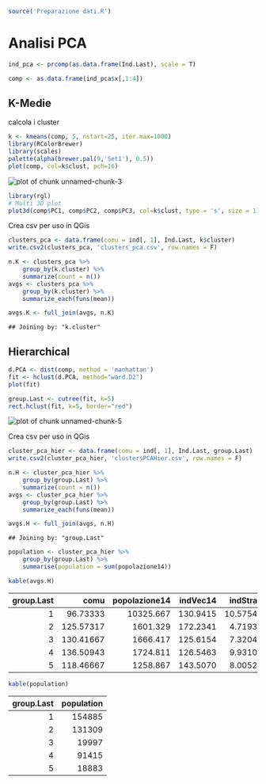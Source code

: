 

```r
source('Preparazione dati.R')
```

# Analisi PCA


```r
ind_pca <- prcomp(as.data.frame(Ind.Last), scale = T)

comp <- as.data.frame(ind_pca$x[,1:4])
```

## K-Medie
calcola i cluster


```r
k <- kmeans(comp, 5, nstart=25, iter.max=1000)
library(RColorBrewer)
library(scales)
palette(alpha(brewer.pal(9,'Set1'), 0.5))
plot(comp, col=k$clust, pch=16)
```

![plot of chunk unnamed-chunk-3](figure/unnamed-chunk-3-1.png) 

```r
library(rgl)
# Multi 3D plot
plot3d(comp$PC1, comp$PC2, comp$PC3, col=k$clust, type = 's', size = 1)
```

Crea csv per uso in QGis


```r
clusters_pca <- data.frame(comu = ind[, 1], Ind.Last, k$cluster)
write.csv2(clusters_pca, 'clusters_pca.csv', row.names = F)

n.K <- clusters_pca %>%
    group_by(k.cluster) %>%
    summarize(count = n())
avgs <- clusters_pca %>%
    group_by(k.cluster) %>%
    summarize_each(funs(mean))

avgs.K <- full_join(avgs, n.K)
```

```
## Joining by: "k.cluster"
```

## Hierarchical


```r
d.PCA <- dist(comp, method = 'manhattan')
fit <- hclust(d.PCA, method="ward.D2") 
plot(fit)

group.Last <- cutree(fit, k=5)
rect.hclust(fit, k=5, border="red")
```

![plot of chunk unnamed-chunk-5](figure/unnamed-chunk-5-1.png) 

Crea csv per uso in QGis


```r
cluster_pca_hier <- data.frame(comu = ind[, 1], Ind.Last, group.Last)
write.csv2(cluster_pca_hier, 'clustersPCAHier.csv', row.names = F)

n.H <- cluster_pca_hier %>%
    group_by(group.Last) %>%
    summarize(count = n())
avgs <- cluster_pca_hier %>%
    group_by(group.Last) %>%
    summarize_each(funs(mean))

avgs.H <- full_join(avgs, n.H)
```

```
## Joining by: "group.Last"
```

```r
population <- cluster_pca_hier %>%
    group_by(group.Last) %>%
    summarise(population = sum(popolazione14))

kable(avgs.H)
```



| group.Last|      comu| popolazione14| indVec14| indStra14| indAgri14|  indInd12|   indTur14| count|
|----------:|---------:|-------------:|--------:|---------:|---------:|---------:|----------:|-----:|
|          1|  96.73333|     10325.667| 130.9415| 10.575437| 0.5416067| 22.432897|  1476.6400|    15|
|          2| 125.57317|      1601.329| 172.2341|  4.719327| 0.9836342|  6.535833|  2314.8619|    82|
|          3| 130.41667|      1666.417| 125.6154|  7.320474| 0.4557681|  7.463592| 33368.6678|    12|
|          4| 136.50943|      1724.811| 126.5463|  9.931030| 0.9698461| 13.284251|  2502.4432|    53|
|          5| 118.46667|      1258.867| 143.5070|  8.005288| 5.4883868|  4.434331|   428.9388|    15|

```r
kable(population)
```



| group.Last| population|
|----------:|----------:|
|          1|     154885|
|          2|     131309|
|          3|      19997|
|          4|      91415|
|          5|      18883|

